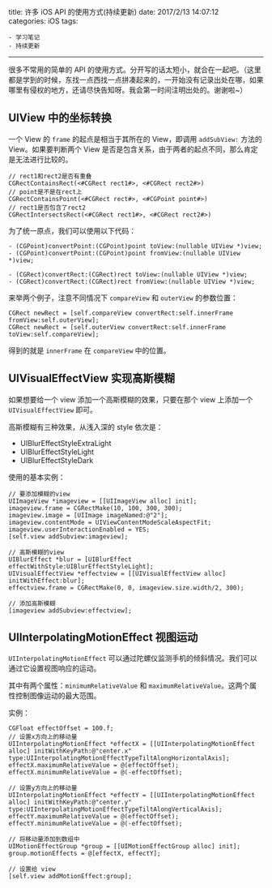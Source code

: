 title: 许多 iOS API 的使用方式(持续更新)
date: 2017/2/13 14:07:12  
categories: iOS
tags: 

	- 学习笔记
	- 持续更新

------

很多不常用的简单的 API 的使用方式。分开写的话太短小，就合在一起吧。（这里都是学到的时候，东找一点西找一点拼凑起来的，一开始没有记录出处在哪，如果哪里有侵权的地方，还请尽快告知呀。我会第一时间注明出处的。谢谢啦~）

<!--more-->

## UIView 中的坐标转换

一个 View 的 `frame` 的起点是相当于其所在的 View，即调用 `addSubView:` 方法的 View。如果要判断两个 View 是否是包含关系，由于两者的起点不同，那么肯定是无法进行比较的。

```objc
// rect1和rect2是否有重叠
CGRectContainsRect(<#CGRect rect1#>, <#CGRect rect2#>)
// point是不是在rect上
CGRectContainsPoint(<#CGRect rect#>, <#CGPoint point#>)
// rect1是否包含了rect2
CGRectIntersectsRect(<#CGRect rect1#>, <#CGRect rect2#>)
```

为了统一原点，我们可以使用以下代码：

```objc
- (CGPoint)convertPoint:(CGPoint)point toView:(nullable UIView *)view;
- (CGPoint)convertPoint:(CGPoint)point fromView:(nullable UIView *)view;

- (CGRect)convertRect:(CGRect)rect toView:(nullable UIView *)view;
- (CGRect)convertRect:(CGRect)rect fromView:(nullable UIView *)view;
```

来举两个例子，注意不同情况下 `compareView` 和 `outerView` 的参数位置：

```objc
CGRect newRect = [self.compareView convertRect:self.innerFrame fromView:self.outerView];
CGRect newRect = [self.outerView convertRect:self.innerFrame toView:self.compareView];
```

得到的就是 `innerFrame` 在 `compareView` 中的位置。







## UIVisualEffectView 实现高斯模糊

如果想要给一个 view  添加一个高斯模糊的效果，只要在那个 view 上添加一个 `UIVisualEffectView` 即可。

高斯模糊有三种效果，从浅入深的 style 依次是：

- UIBlurEffectStyleExtraLight
- UIBlurEffectStyleLight
- UIBlurEffectStyleDark



使用的基本实例：

```objc
// 要添加模糊的view
UIImageView *imageview = [[UIImageView alloc] init];
imageview.frame = CGRectMake(10, 100, 300, 300);
imageview.image = [UIImage imageNamed:@"2"];
imageview.contentMode = UIViewContentModeScaleAspectFit;
imageview.userInteractionEnabled = YES;
[self.view addSubview:imageview];

// 高斯模糊的view
UIBlurEffect *blur = [UIBlurEffect effectWithStyle:UIBlurEffectStyleLight];
UIVisualEffectView *effectview = [[UIVisualEffectView alloc] initWithEffect:blur];
effectview.frame = CGRectMake(0, 0, imageview.size.width/2, 300);

// 添加高斯模糊
[imageview addSubview:effectview];
```



## UIInterpolatingMotionEffect 视图运动

`UIInterpolatingMotionEffect` 可以通过陀螺仪监测手机的倾斜情况。我们可以通过它设置视图响应的运动。

其中有两个属性：`minimumRelativeValue` 和 `maximumRelativeValue`。这两个属性控制图像运动的最大范围。

实例：

```objc
CGFloat effectOffset = 100.f;
// 设置x方向上的移动量
UIInterpolatingMotionEffect *effectX = [[UIInterpolatingMotionEffect alloc] initWithKeyPath:@"center.x" type:UIInterpolatingMotionEffectTypeTiltAlongHorizontalAxis];
effectX.maximumRelativeValue = @(effectOffset);
effectX.minimumRelativeValue = @(-effectOffset);

// 设置y方向上的移动量
UIInterpolatingMotionEffect *effectY = [[UIInterpolatingMotionEffect alloc] initWithKeyPath:@"center.y" type:UIInterpolatingMotionEffectTypeTiltAlongVerticalAxis];
effectY.maximumRelativeValue = @(effectOffset);
effectY.minimumRelativeValue = @(-effectOffset);

// 将移动量添加到数组中
UIMotionEffectGroup *group = [[UIMotionEffectGroup alloc] init];
group.motionEffects = @[effectX, effectY];

// 设置给 view
[self.view addMotionEffect:group];
```



> 

